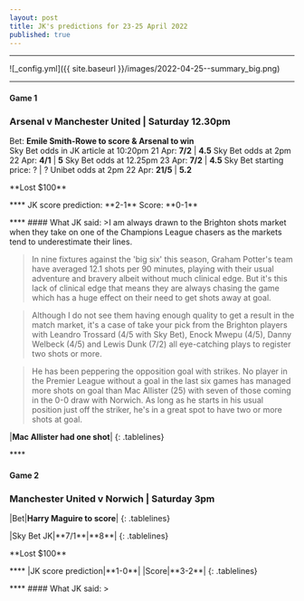 ```yaml
---
layout: post
title: JK's predictions for 23-25 April 2022
published: true
---
```

****
![_config.yml]({{ site.baseurl }}/images/2022-04-25--summary_big.png)

****

#### Game 1
### Arsenal v Manchester United | Saturday 12.30pm

Bet: **Emile Smith-Rowe to score & Arsenal to win**  
Sky Bet odds in JK article at 10:20pm 21 Apr: **7/2** | **4.5**
Sky Bet odds at 2pm 22 Apr: **4/1** | **5**
Sky Bet odds at 12.25pm 23 Apr: **7/2** | **4.5**
Sky Bet starting price: ? | ?
Unibet odds at 2pm 22 Apr: **21/5** | **5.2**

<p></p>
**Lost $100**
<p></p>
****
JK score prediction: **2-1**
Score: **0-1**
<p></p>
****
#### What JK said:
>I am always drawn to the Brighton shots market when they take on one of the Champions League chasers as the markets tend to underestimate their lines.

>In nine fixtures against the 'big six' this season, Graham Potter's team have averaged 12.1 shots per 90 minutes, playing with their usual adventure and bravery albeit without much clinical edge. But it's this lack of clinical edge that means they are always chasing the game which has a huge effect on their need to get shots away at goal.

>Although I do not see them having enough quality to get a result in the match market, it's a case of take your pick from the Brighton players with Leandro Trossard (4/5 with Sky Bet), Enock Mwepu (4/5), Danny Welbeck (4/5) and Lewis Dunk (7/2) all eye-catching plays to register two shots or more.

>He has been peppering the opposition goal with strikes. No player in the Premier League without a goal in the last six games has managed more shots on goal than Mac Allister (25) with seven of those coming in the 0-0 draw with Norwich. As long as he starts in his usual position just off the striker, he's in a great spot to have two or more shots at goal.

<style>
.tablelines table, .tablelines td, .tablelines th 
td {
    padding-right: 5px;
}
td {
    padding-left: 5px;
}
</style>
|**Mac Allister had one shot**|
{: .tablelines}
<p></p>
****

#### Game 2
### Manchester United v Norwich | Saturday 3pm

<style>
.tablelines table, .tablelines td, .tablelines th 
td {
    padding-right: 5px;
}
td {
    padding-left: 5px;
}
</style>
|Bet|**Harry Maguire to score**|
{: .tablelines}
<p></p>
<style>
.tablelines table, .tablelines td, .tablelines th 
td {
    padding-right: 5px;
}
td {
    padding-left: 5px;
}
</style>
|Sky Bet JK|**7/1**|**8**|
{: .tablelines}
<p></p>
**Lost $100**
<p></p>
****
<style>
.tablelines table, .tablelines td, .tablelines th 
td {
    padding-right: 5px;
}
td {
    padding-left: 5px;
}
</style>
|JK score prediction|**1-0**|
|Score|**3-2**|
{: .tablelines}
<p></p>
****
#### What JK said:
>
